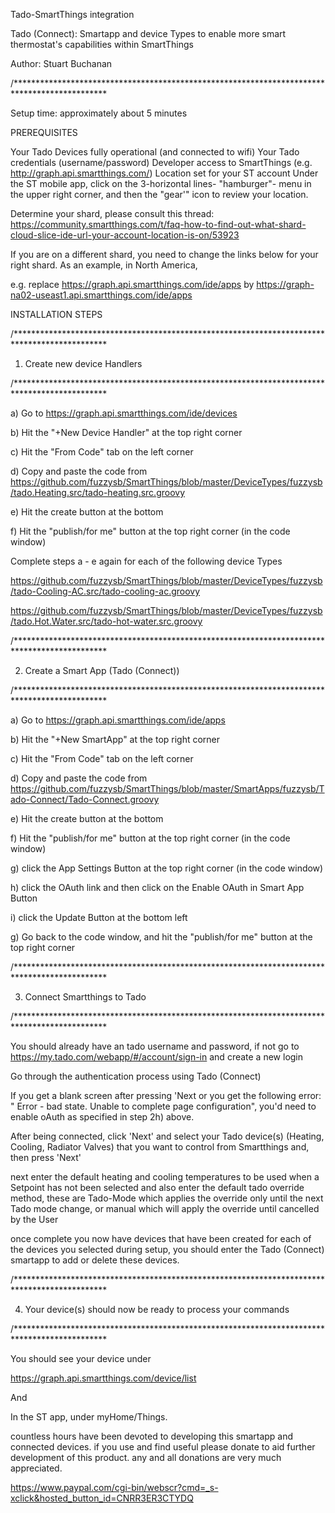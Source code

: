 Tado-SmartThings integration

Tado (Connect): Smartapp and device Types to enable more smart thermostat's capabilities within SmartThings

Author: Stuart Buchanan


/*********************************************************************************************

Setup time: approximately about 5 minutes

PREREQUISITES

Your Tado Devices fully operational (and connected to wifi)
Your Tado credentials (username/password)
Developer access to SmartThings (e.g. http://graph.api.smartthings.com/)
Location set for your ST account
Under the ST mobile app, click on the 3-horizontal lines- "hamburger"- menu in the upper right corner, and then the "gear'" icon to review your location.

Determine your shard, please consult this thread:
https://community.smartthings.com/t/faq-how-to-find-out-what-shard-cloud-slice-ide-url-your-account-location-is-on/53923

If you are on a different shard, you need to change the links below for your right shard. As an example, in North America,

e.g. replace https://graph.api.smartthings.com/ide/apps by https://graph-na02-useast1.api.smartthings.com/ide/apps

INSTALLATION STEPS

/*********************************************************************************************

1) Create new device Handlers

/*********************************************************************************************

a) Go to https://graph.api.smartthings.com/ide/devices

b) Hit the "+New Device Handler" at the top right corner

c) Hit the "From Code" tab on the left corner

d) Copy and paste the code from https://github.com/fuzzysb/SmartThings/blob/master/DeviceTypes/fuzzysb/tado.Heating.src/tado-heating.src.groovy

e) Hit the create button at the bottom

f) Hit the "publish/for me" button at the top right corner (in the code window)

Complete steps a - e again for each of the following device Types

https://github.com/fuzzysb/SmartThings/blob/master/DeviceTypes/fuzzysb/tado-Cooling-AC.src/tado-cooling-ac.groovy

https://github.com/fuzzysb/SmartThings/blob/master/DeviceTypes/fuzzysb/tado.Hot.Water.src/tado-hot-water.src.groovy


/*********************************************************************************************

2) Create a Smart App (Tado (Connect))

/*********************************************************************************************

a) Go to https://graph.api.smartthings.com/ide/apps

b) Hit the "+New SmartApp" at the top right corner

c) Hit the "From Code" tab on the left corner

d) Copy and paste the code from https://github.com/fuzzysb/SmartThings/blob/master/SmartApps/fuzzysb/Tado-Connect/Tado-Connect.groovy

e) Hit the create button at the bottom

f) Hit the "publish/for me" button at the top right corner (in the code window)

g) click the App Settings Button at the top right corner (in the code window)

h) click the OAuth link and then click on the Enable OAuth in Smart App Button

i) click the Update Button at the bottom left

g) Go back to the code window, and hit the "publish/for me" button at the top right corner

/*********************************************************************************************

3) Connect Smartthings to Tado

/*********************************************************************************************

You should already have an tado username and password, if not go to https://my.tado.com/webapp/#/account/sign-in and create a new login

Go through the authentication process using Tado (Connect)

If you get a blank screen after pressing 'Next or you get the following error: " Error - bad state. Unable to complete page configuration", you'd need to enable oAuth as specified in step 2h) above.

After being connected, click 'Next' and select your Tado device(s) (Heating, Cooling, Radiator Valves) that you want to control from Smartthings and, then press 'Next'

next enter the default heating and cooling temperatures to be used when a Setpoint has not been selected and also enter the default tado override method, these are Tado-Mode which applies the override only until the next Tado mode change, or manual which will apply the override until cancelled by the User

once complete you now have devices that have been created for each of the devices you selected during setup, you should enter the Tado (Connect) smartapp to add or delete these devices.

/*********************************************************************************************

4) Your device(s) should now be ready to process your commands

/*********************************************************************************************

You should see your device under

https://graph.api.smartthings.com/device/list

And

In the ST app, under myHome/Things.

countless hours have been devoted to developing this smartapp and connected devices. if you use and find useful please donate to aid further development of this product. any and all donations are very much appreciated.

https://www.paypal.com/cgi-bin/webscr?cmd=_s-xclick&hosted_button_id=CNRR3ER3CTYDQ
